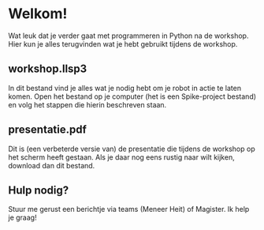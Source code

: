 # Welkom!
Wat leuk dat je verder gaat met programmeren in Python na de workshop. Hier kun je alles terugvinden wat je hebt gebruikt tijdens de workshop.

## workshop.llsp3
In dit bestand vind je alles wat je nodig hebt om je robot in actie te laten komen. Open het bestand op je computer (het is een Spike-project bestand) en volg het stappen die hierin beschreven staan.

## presentatie.pdf
Dit is (een verbeterde versie van) de presentatie die tijdens de workshop op het scherm heeft gestaan. Als je daar nog eens rustig naar wilt kijken, download dan dit bestand.

## Hulp nodig?
Stuur me gerust een berichtje via teams (Meneer Heit) of Magister. Ik help je graag!
